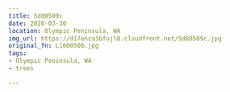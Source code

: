 ```yaml
---
title: 5d80509c
date: 2020-03-30
location: Olympic Peninsula, WA
img_url: https://d17enza3bfujl8.cloudfront.net/5d80509c.jpg
original_fn: L1000506.jpg
tags:
- Olympic Peninsula, WA
- trees

---
```

